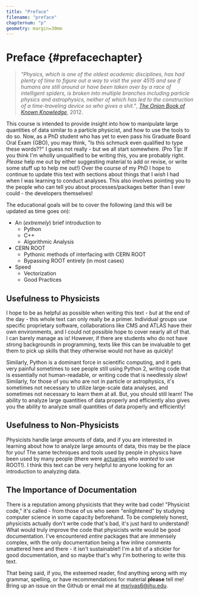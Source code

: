 ```yaml
---
title: "Preface"
filename: "preface"
chapternum: "p"
geometry: margin=30mm
---
```


# Preface {#prefacechapter}

>_"Physics, which is one of the oldest academic disciplines, has had plenty of time to figure out a way to visit the year 4515 and see if humans are still around or have been taken over by a race of intelligent spiders, is broken into multiple branches including particle physics and astrophysics, neither of which has led to the construction of a time-traveling device so who gives a shit."_, [*The Onion Book of Known Knowledge*](https://mathijs.info/files/ebooks/onion.pdf), 2012.

This course is intended to provide insight into how to manipulate large quantities of data similar to a particle physicist, and how to use the tools to do so. Now, as a PhD student who has yet to even pass his Graduate Board Oral Exam (GBO), you may think, "Is this schmuck even qualified to type these words??" I guess not really - but we all start somewhere. (Pro Tip: If you think I'm wholly unqualified to be writing this, you are probably right. *Please* help me out by either suggesting material to add or revise, or write some stuff up to help me out!) Over the course of my PhD I hope to continue to update this text with sections about things that I *wish* I had when I was learning to conduct analyses. This also involves pointing you to the people who can tell you about processes/packages better than I ever could - the developers themselves!

The educational goals will be to cover the following (and this will be updated as time goes on):

* An (*extremely*) brief introduction to
  * Python
  * C++
  * Algorithmic Analysis
* CERN ROOT
  * Pythonic methods of interfacing with CERN ROOT
  * Bypassing ROOT entirely (in most cases)
* Speed
  * Vectorization
  * Good Practices

## Usefulness to Physicists

I hope to be as helpful as possible when writing this text - but at the end of the day - this whole text can only really be a primer. Individual groups use specific proprietary software, collaborations like CMS and ATLAS have their own environments, and I could not possible hope to cover nearly all of that. I can barely manage as is! However, if there are students who do not have strong backgrounds in programming, texts like this can be invaluable to get them to pick up skills that they otherwise would not have as quickly!

Similarly, Python is a dominant force in scientific computing, and it gets very painful sometimes to see people still using Python 2, writing code that is essentially not human-readable, or writing code that is needlessly *slow*! Similarly, for those of you who are not in particle or astrophysics, it's sometimes not necessary to utilize large-scale data analyses, and sometimes not necessary to learn them at all. But, you should still learn! The ability to analyze large quantities of data properly and efficiently also gives you the ability to analyze small quantities of data properly and efficiently!

## Usefulness to Non-Physicists

Physicists handle large amounts of data, and if you are interested in learning about how to analyze large amounts of data, this may be the place for you! The same techniques and tools used by people in physics have been used by many people (there were [actuaries](https://www.casact.org/abstract/root-data-analysis-and-data-mining-tool-cern) who *wanted* to use ROOT!). I think this text can be very helpful to anyone looking for an introduction to analyzing data.

## The Importance of Documentation

There is a reputation among physicists that they write bad code! "Physicist code," it's called - from those of us who seem "enlightened" by studying computer science in some capacity beforehand. To be completely honest, physicists actually don't write code that's bad, it's just hard to understand! What would truly improve the code that physicists write would be good documentation. I've encountered *entire* packages that are immensely complex, with the only documentation being a few inline comments smattered here and there - it isn't sustainable!! I'm a bit of a stickler for good documentation, and so maybe that's why I'm bothering to write this text.

That being said, if you, the esteemed reader, find anything wrong with my grammar, spelling, or have recommendations for material **please** tell me! Bring up an issue on the Github or email me at [msrivas6@jhu.edu](mailto:msrivas6@jh.edu).